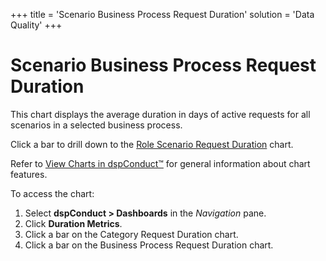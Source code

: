 +++
title = 'Scenario Business Process Request Duration'
solution = 'Data Quality'
+++

# Scenario Business Process Request Duration

This chart displays the average duration in days of active requests for
all scenarios in a selected business process.

Click a bar to drill down to the [Role Scenario Request
Duration](Role_Scenario_Request_Duration.htm) chart.

Refer to [View Charts in dspConduct™](../Use_Cases/View_Charts.htm) for
general information about chart features.

To access the chart:

1.  Select **dspConduct \> Dashboards** in the *Navigation* pane.
2.  Click **Duration Metrics**.
3.  Click a bar on the Category Request Duration chart.
4.  Click a bar on the Business Process Request Duration chart.
